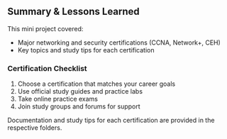 ## Summary & Lessons Learned

This mini project covered:
- Major networking and security certifications (CCNA, Network+, CEH)
- Key topics and study tips for each certification

### Certification Checklist
1. Choose a certification that matches your career goals
2. Use official study guides and practice labs
3. Take online practice exams
4. Join study groups and forums for support

Documentation and study tips for each certification are provided in the respective folders.
